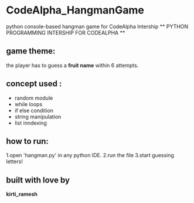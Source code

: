 # CodeAlpha_HangmanGame
python console-based hangman game for CodeAlpha Intership
** PYTHON PROGRAMMING INTERSHIP FOR CODEALPHA **
## game theme:
the player has to guess a **fruit name** within 6 attempts.
## concept used :
- random module
- while loops
- if else condition
- string manipulation
- list inndexing
## how to run:
1.open 'hangman.py' in any python IDE.
2.run the file
3.start guessing letters!
## built with love by 
**kirti_ramesh**
